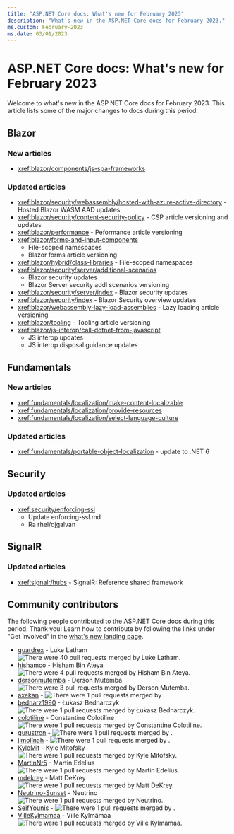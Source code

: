 ```yaml
---
title: "ASP.NET Core docs: What's new for February 2023"
description: "What's new in the ASP.NET Core docs for February 2023."
ms.custom: February-2023
ms.date: 03/01/2023
---
```


# ASP.NET Core docs: What's new for February 2023

Welcome to what's new in the ASP.NET Core docs for February 2023. This article lists some of the major changes to docs during this period.

## Blazor

### New articles

- <xref:blazor/components/js-spa-frameworks>

### Updated articles

- <xref:blazor/security/webassembly/hosted-with-azure-active-directory> - Hosted Blazor WASM AAD updates
- <xref:blazor/security/content-security-policy> - CSP article versioning and updates
- <xref:blazor/performance> - Peformance article versioning
- <xref:blazor/forms-and-input-components>
  - File-scoped namespaces
  - Blazor forms article versioning
- <xref:blazor/hybrid/class-libraries> - File-scoped namespaces
- <xref:blazor/security/server/additional-scenarios>
  - Blazor security updates
  - Blazor Server security addl scenarios versioning
- <xref:blazor/security/server/index> - Blazor security updates
- <xref:blazor/security/index> - Blazor Security overview updates
- <xref:blazor/webassembly-lazy-load-assemblies> - Lazy loading article versioning
- <xref:blazor/tooling> - Tooling article versioning
- <xref:blazor/js-interop/call-dotnet-from-javascript>
  - JS interop updates
  - JS interop disposal guidance updates

## Fundamentals

### New articles

- <xref:fundamentals/localization/make-content-localizable>
- <xref:fundamentals/localization/provide-resources>
- <xref:fundamentals/localization/select-language-culture>

### Updated articles

- <xref:fundamentals/portable-object-localization> - update to .NET 6

## Security

### Updated articles

- <xref:security/enforcing-ssl>
  - Update enforcing-ssl.md
  - Ra rhel/djgalvan

## SignalR

### Updated articles

- <xref:signalr/hubs> - SignalR: Reference shared framework

## Community contributors

The following people contributed to the ASP.NET Core docs during this period. Thank you! Learn how to contribute by following the links under "Get involved" in the [what's new landing page](index.yml).

- [guardrex](https://github.com/guardrex) - Luke Latham ![There were 40 pull requests merged by Luke Latham.](https://img.shields.io/badge/Merged%20Pull%20Requests-40-green)
- [hishamco](https://github.com/hishamco) - Hisham Bin Ateya ![There were 4 pull requests merged by Hisham Bin Ateya.](https://img.shields.io/badge/Merged%20Pull%20Requests-4-green)
- [dersonmutemba](https://github.com/dersonmutemba) - Derson Mutemba ![There were 3 pull requests merged by Derson Mutemba.](https://img.shields.io/badge/Merged%20Pull%20Requests-3-green)
- [axekan](https://github.com/axekan) -  ![There were 1 pull requests merged by .](https://img.shields.io/badge/Merged%20Pull%20Requests-1-green)
- [bednarz1990](https://github.com/bednarz1990) - Łukasz Bednarczyk ![There were 1 pull requests merged by Łukasz Bednarczyk.](https://img.shields.io/badge/Merged%20Pull%20Requests-1-green)
- [colotiline](https://github.com/colotiline) - Constantine Colotiline ![There were 1 pull requests merged by Constantine Colotiline.](https://img.shields.io/badge/Merged%20Pull%20Requests-1-green)
- [gurustron](https://github.com/gurustron) -  ![There were 1 pull requests merged by .](https://img.shields.io/badge/Merged%20Pull%20Requests-1-green)
- [jimolinah](https://github.com/jimolinah) -  ![There were 1 pull requests merged by .](https://img.shields.io/badge/Merged%20Pull%20Requests-1-green)
- [KyleMit](https://github.com/KyleMit) - Kyle Mitofsky ![There were 1 pull requests merged by Kyle Mitofsky.](https://img.shields.io/badge/Merged%20Pull%20Requests-1-green)
- [MartinNr5](https://github.com/MartinNr5) - Martin Edelius ![There were 1 pull requests merged by Martin Edelius.](https://img.shields.io/badge/Merged%20Pull%20Requests-1-green)
- [mdekrey](https://github.com/mdekrey) - Matt DeKrey ![There were 1 pull requests merged by Matt DeKrey.](https://img.shields.io/badge/Merged%20Pull%20Requests-1-green)
- [Neutrino-Sunset](https://github.com/Neutrino-Sunset) - Neutrino ![There were 1 pull requests merged by Neutrino.](https://img.shields.io/badge/Merged%20Pull%20Requests-1-green)
- [SeifYounis](https://github.com/SeifYounis) -  ![There were 1 pull requests merged by .](https://img.shields.io/badge/Merged%20Pull%20Requests-1-green)
- [VilleKylmamaa](https://github.com/VilleKylmamaa) - Ville Kylmämaa ![There were 1 pull requests merged by Ville Kylmämaa.](https://img.shields.io/badge/Merged%20Pull%20Requests-1-green)
